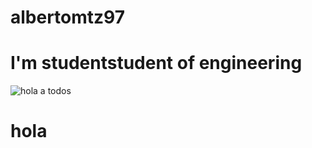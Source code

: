 # albertomtz97
# I'm studentstudent of engineering
![hola a todos](https://www.dibujos-faciles.com/wp-content/uploads/2023/06/Como-dibujar-Kakashi-Hatake-paso11.jpg)
# hola